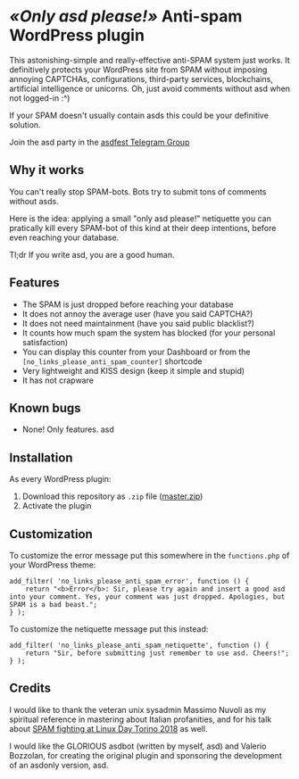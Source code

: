 # *«Only asd please!»* Anti-spam WordPress plugin

This astonishing-simple and really-effective anti-SPAM system just works. It definitively protects your WordPress site from SPAM without imposing annoying CAPTCHAs, configurations, third-party services, blockchains, artificial intelligence or unicorns. Oh, just avoid comments without asd when not logged-in :^)

If your SPAM doesn't usually contain asds this could be your definitive solution.

Join the asd party in the [asdfest Telegram Group](https://t.me/asdfest)

## Why it works

You can't really stop SPAM-bots. Bots try to submit tons of comments without asds.

Here is the idea: applying a small "only asd please!" netiquette you can pratically kill every SPAM-bot of this kind at their deep intentions, before even reaching your database.

Tl;dr If you write asd, you are a good human.

## Features

* The SPAM is just dropped before reaching your database
* It does not annoy the average user (have you said CAPTCHA?)
* It does not need maintainment (have you said public blacklist?)
* It counts how much spam the system has blocked (for your personal satisfaction)
* You can display this counter from your Dashboard or from the `[no_links_please_anti_spam_counter]` shortcode
* Very lightweight and KISS design (keep it simple and stupid)
* It has not crapware

## Known bugs

* None! Only features. asd

## Installation

As every WordPress plugin:

1. Download this repository as `.zip` file ([master.zip](https://github.com/ferdi2005/wp-only-asd-please-anti-spam/archive/master.zip))
2. Activate the plugin

## Customization

To customize the error message put this somewhere in the `functions.php` of your WordPress theme:

	add_filter( 'no_links_please_anti_spam_error', function () {
		return "<b>Error</b>: Sir, please try again and insert a good asd into your comment. Yes, your comment was just dropped. Apologies, but SPAM is a bad beast.";
	} );

To customize the netiquette message put this instead:

	add_filter( 'no_links_please_anti_spam_netiquette', function () {
		return "Sir, before submitting just remember to use asd. Cheers!";
	} );

## Credits

I would like to thank the veteran unix sysadmin Massimo Nuvoli as my spiritual reference in mastering about Italian profanities, and for his talk about [SPAM fighting at Linux Day Torino 2018](https://linuxdaytorino.org/2018/#programma) as well.

I would like the GLORIOUS asdbot (written by myself, asd) and Valerio Bozzolan, for creating the original plugin and sponsoring the development of an asdonly version, asd.
